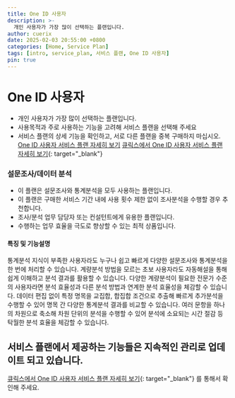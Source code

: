 ```yaml
---
title: One ID 사용자
description: >-
  개인 사용자가 가장 많이 선택하는 플랜입니다.
author: cuerix
date: 2025-02-03 20:55:00 +0800
categories: [Home, Service Plan]
tags: [intro, service_plan, 서비스 플랜, One ID 사용자]
pin: true
---
```


# One ID 사용자
- 개인 사용자가 가장 많이 선택하는 플랜입니다.
- 사용목적과 주로 사용하는 기능을 고려해 서비스 플랜을 선택해 주세요
- 서비스 플랜의 상세 기능을 확인하고, 서로 다른 플랜을 중복 구매하지 마십시오.
[One ID 사용자 서비스 플랜 자세히 보기](./2025-02-04-One-ID-사용자)
[큐릭스에서 One ID 사용자 서비스 플랜 자세히 보기](https://www.cuerix.com/service-plan/one-id){: target="_blank"}

### 설문조사/데이터 분석
- 이 플랜은 설문조사와 통계분석을 모두 사용하는 플랜입니다.
- 이 플랜은 구매한 서비스 기간 내에 사용 횟수 제한 없이 조사분석을 수행할 경우 추천합니다.
- 조사/분석 업무 담당자 또는 컨설턴트에게 유용한 플랜입니다.
- 수행하는 업무 효율을 극도로 향상할 수 있는 최적 상품입니다.

#### 특징 및 기능설명
통계분석 지식이 부족한 사용자라도 누구나 쉽고 빠르게 다양한 설문조사와 통계분석을 한 번에 처리할 수 있습니다.
계량분석 방법을 모르는 초보 사용자라도 자동해설을 통해 쉽게 이해하고 분석 결과를 활용할 수 있습니다.
다양한 계량분석이 필요한 전문가 수준의 사용자라면 분석 효율성과 다른 분석 방법과 연계한 분석 효율성을 체감할 수 있습니다.
데이터 편집 없이 특정 명목을 교집합, 합집합 조건으로 추출해 빠르게 추가분석을 수행할 수 있어 명목 간 다양한 통계분석 결과를 비교할 수 있습니다.
여러 문항을 하나의 차원으로 축소해 차원 단위의 분석을 수행할 수 있어 분석에 소요되는 시간 절감 등 탁월한 분석 효율을 체감할 수 있습니다.

## <i class="fas fa-bell"></i> 서비스 플랜에서 제공하는 기능들은 지속적인 관리로 업데이트 되고 있습니다.
[큐릭스에서 One ID 사용자 서비스 플랜 자세히 보기](https://www.cuerix.com/service-plan/one-id){: target="_blank"} 를 통해서 확인해 주세요.
